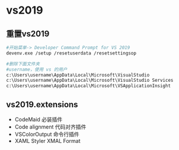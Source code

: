 # vs2019

## 重置vs2019

```bash
#开始菜单-> Developer Command Prompt for VS 2019
devenv.exe /setup /resetuserdata /resetsettingsop

#删除下面文件夹
#username，使用 vs 的用户
c:\Users\username\AppData\Local\Microsoft\VisualStudio
c:\Users\username\AppData\Local\Microsoft\VisualStudio Services
c:\Users\username\AppData\Local\Microsoft\VSApplicationInsight
```

## vs2019.extensions

- CodeMaid          必装插件
- Code alignment    代码对齐插件
- VSColorOutput     命令行插件
- XAML Styler       XMAL Format
